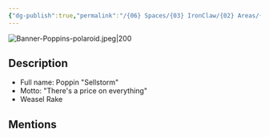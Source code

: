 ```yaml
---
{"dg-publish":true,"permalink":"/{06} Spaces/{03} IronClaw/{02} Areas/{01} Characters/{01} Party/Poppins/","title":"Poppins"}
---
```



![Banner-Poppins-polaroid.jpeg|200](/img/user/%7B06%7D%20Spaces/%7B03%7D%20IronClaw/%7B04%7D%20Support%20Notes/%7B99%7D%20Media/%7B02%7D%20Polaroid/Banner-Poppins-polaroid.jpeg)

## Description

- Full name: Poppin "Sellstorm"
- Motto: "There's a price on everything"
- Weasel Rake

## Mentions


